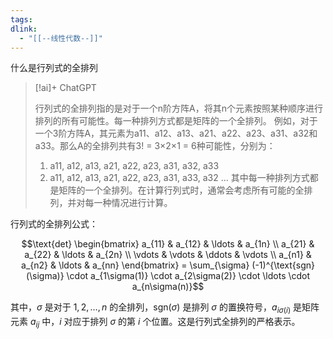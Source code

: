 ```yaml
---
tags: 
dlink:
  - "[[--线性代数--]]"
---
```

什么是行列式的全排列
> [!ai]+ ChatGPT
>
> 行列式的全排列指的是对于一个n阶方阵A，将其n个元素按照某种顺序进行排列的所有可能性。每一种排列方式都是矩阵的一个全排列。
> 例如，对于一个3阶方阵A，其元素为a11、a12、a13、a21、a22、a23、a31、a32和a33。那么A的全排列共有3! = 3×2×1 = 6种可能性，分别为：
> 1. a11, a12, a13, a21, a22, a23, a31, a32, a33
> 2. a11, a12, a13, a21, a22, a23, a31, a33, a32
> ...
> 其中每一种排列方式都是矩阵的一个全排列。在计算行列式时，通常会考虑所有可能的全排列，并对每一种情况进行计算。

行列式的全排列公式：

$$\text{det} \begin{bmatrix} a_{11} & a_{12} & \ldots & a_{1n} \\ a_{21} & a_{22} & \ldots & a_{2n} \\ \vdots & \vdots & \ddots & \vdots \\ a_{n1} & a_{n2} & \ldots & a_{nn} \end{bmatrix} = \sum_{\sigma} (-1)^{\text{sgn}(\sigma)} \cdot a_{1\sigma(1)} \cdot a_{2\sigma(2)} \cdot \ldots \cdot a_{n\sigma(n)}$$

其中，$\sigma$ 是对于 $1,2,…,n$ 的全排列，$\text{sgn}(\sigma)$ 是排列 $\sigma$ 的置换符号，$a_{i\sigma(i)}$ 是矩阵元素 $a_{ij}$ 中，$i$ 对应于排列 $\sigma$ 的第 $i$ 个位置。这是行列式全排列的严格表示。
